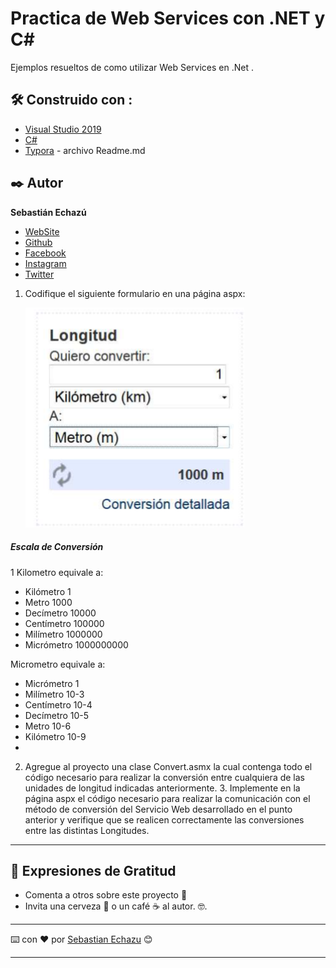 # Practica de Web Services con .NET y C#

Ejemplos resueltos de como utilizar Web Services en .Net .

## 🛠️ Construido con :

* [Visual Studio 2019](https://visualstudio.microsoft.com/es/vs/) 
* [C#](https://docs.microsoft.com/es-es/dotnet/csharp/tour-of-csharp/) 
* [Typora](https://www.typora.io/) -  archivo Readme.md

## ✒️ Autor

**Sebastián Echazú** 

* [WebSite](https://sebastianechazu.com/)
* [Github](https://github.com/SebastianEchazu)
* [Facebook](https://www.facebook.com/sebastian.echazu.1)
* [Instagram](https://www.instagram.com/seba_storm)
* [Twitter](https://twitter.com/seba_storm)

1. Codifique el siguiente formulario en una página aspx: 

   ![form](form.png)

#####  Escala de Conversión 

1 Kilometro equivale a: 

- Kilómetro 1
- Metro 1000 
- Decímetro 10000
- Centímetro 100000
-  Milímetro 1000000 
- Micrómetro 1000000000  

Micrometro equivale a: 

- Micrómetro 1
- Milímetro 10-3
- Centímetro 10-4
- Decímetro 10-5 
- Metro 10-6
- Kilómetro 10-9 
- 

2. Agregue al proyecto una clase Convert.asmx la cual contenga todo el código necesario para realizar la conversión entre cualquiera de las unidades de longitud indicadas anteriormente. 3. Implemente en la página aspx el código necesario para realizar la comunicación con el método de conversión del Servicio Web desarrollado en el punto anterior y verifique que se realicen correctamente las conversiones entre las distintas Longitudes.  

---

## 🎁 Expresiones de Gratitud 

* Comenta a otros sobre este proyecto 📢
* Invita una cerveza 🍺 o un café ☕ al autor.  🤓. 

---
⌨️ con ❤️ por [Sebastian Echazu](https://github.com/SebastianEchazu) 😊

---
